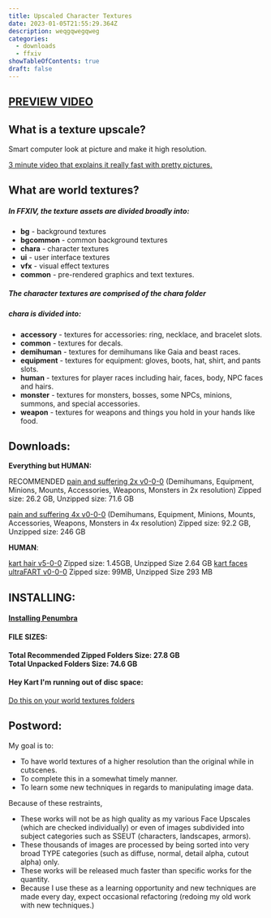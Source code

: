 ```yaml
---
title: Upscaled Character Textures
date: 2023-01-05T21:55:29.364Z
description: weqgqwegqweg
categories:
  - downloads
  - ffxiv
showTableOfContents: true
draft: false
---
```

## **[PREVIEW VIDEO](https://www.youtube.com/watch?v=fSO48HBqFyA)**

## **What is a texture upscale?**

Smart computer look at picture and make it high resolution.

[3 minute video that explains it really fast with pretty pictures.](https://www.youtube.com/watch?v=Fix6u4pksrg)

## **What are world textures?**

##### In FFXIV, the texture assets are divided broadly into:

-   **bg** - background textures
-   **bgcommon** - common background textures
-   **chara** - character textures
-   **ui** - user interface textures
-   **vfx** - visual effect textures
-   **common** - pre-rendered graphics and text textures.

##### The character textures are comprised of the **chara** folder

##### **chara** is divided into:

-   **accessory** - textures for accessories: ring, necklace, and bracelet slots.
-   **common** - textures for decals.
-   **demihuman** - textures for demihumans like Gaia and beast races.
-   **equipment** - textures for equipment: gloves, boots, hat, shirt, and pants slots.
-   **human** - textures for player races including hair, faces, body, NPC faces and hairs.
-   **monster** - textures for monsters, bosses, some NPCs, minions, summons, and special accessories.
-   **weapon** - textures for weapons and things you hold in your hands like food.


## Downloads:

**Everything but HUMAN:**

RECOMMENDED [pain and suffering 2x v0-0-0](https://downloads.kartoffels.club/TEST%20pain%20and%20suffering%202x%20v0-0-0.7z "https://downloads.kartoffels.club/TEST%20pain%20and%20suffering%202x%20v0-0-0.7z") 
(Demihumans, Equipment, Minions, Mounts, Accessories, Weapons, Monsters in 2x resolution)
Zipped size: 26.2 GB, Unzipped size: 71.6 GB

[pain and suffering 4x v0-0-0](https://downloads.kartoffels.club/TEST%20pain%20and%20suffering%204x%20v0-0-0.7z "https://downloads.kartoffels.club/TEST%20pain%20and%20suffering%204x%20v0-0-0.7z")
(Demihumans, Equipment, Minions, Mounts, Accessories, Weapons, Monsters in 4x resolution)
Zipped size: 92.2 GB, Unzipped size: 246 GB

**HUMAN**:

[kart hair v5-0-0](https://downloads.kartoffels.club/TEST%20pain%20and%20suffering%204x%20v0-0-0.7z "https://downloads.kartoffels.club/TEST%20pain%20and%20suffering%204x%20v0-0-0.7z")
Zipped size: 1.45GB, Unzipped Size 2.64 GB
[kart faces ultraFART v0-0-0](https://downloads.kartoffels.club/kart+faces+ultraFART+v0-0-0.7z "https://downloads.kartoffels.club/kart+faces+ultraFART+v0-0-0.7z")
Zipped size: 99MB, Unzipped Size 293 MB

## INSTALLING:

#### **[Installing Penumbra](https://reniguide.info/#installpenumbra)**

#### **FILE SIZES:**

**Total Recommended Zipped Folders Size: 27.8 GB**  
**Total Unpacked Folders Size: 74.6 GB**

#### **Hey Kart I'm running out of disc space:**

[Do this on your world textures folders](https://www.windowscentral.com/how-enable-file-compression-windows-11#compress_ntfs_file_windows11)

## **Postword**:

My goal is to:

-   To have world textures of a higher resolution than the original while in cutscenes.
-   To complete this in a somewhat timely manner.
-   To learn some new techniques in regards to manipulating image data.

  
Because of these restraints,

-   These works will not be as high quality as my various Face Upscales (which are checked individually) or even of images subdivided into subject categories such as SSEUT (characters, landscapes, armors).
-   These thousands of images are processed by being sorted into very broad TYPE categories (such as diffuse, normal, detail alpha, cutout alpha) only.
-   These works will be released much faster than specific works for the quantity.
-   Because I use these as a learning opportunity and new techniques are made every day, expect occasional refactoring (redoing my old work with new techniques.)
